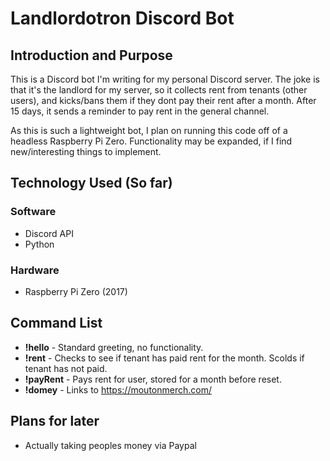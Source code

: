 # Landlordotron Discord Bot

## Introduction and Purpose

This is a Discord bot I'm writing for my personal Discord server. The joke is that it's the landlord for my server, so it collects rent from tenants (other users), and kicks/bans them if they dont pay their rent after a month. After 15 days, it sends a reminder to pay rent in the general channel.

As this is such a lightweight bot, I plan on running this code off of a headless Raspberry Pi Zero. Functionality may be expanded, if I find new/interesting things to implement.

## Technology Used (So far)

### Software

* Discord API
* Python

### Hardware

* Raspberry Pi Zero (2017)

## Command List

* **!hello** - Standard greeting, no functionality.
* **!rent** - Checks to see if tenant has paid rent for the month. Scolds if tenant has not paid.
* **!payRent** - Pays rent for user, stored for a month before reset.
* **!domey** - Links to https://moutonmerch.com/

## Plans for later

* Actually taking peoples money via Paypal
